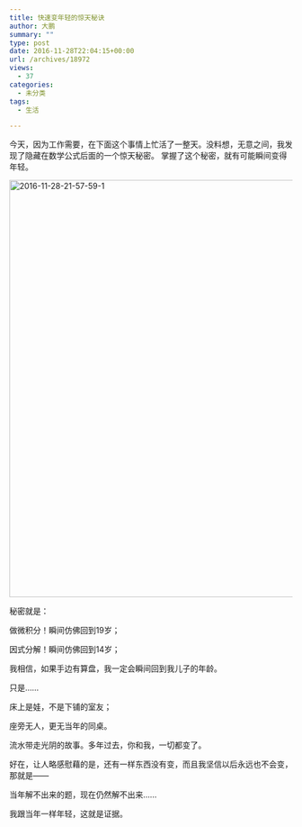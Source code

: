 ```yaml
---
title: 快速变年轻的惊天秘诀
author: 大鹏
summary: ""
type: post
date: 2016-11-28T22:04:15+00:00
url: /archives/18972
views:
  - 37
categories:
  - 未分类
tags:
  - 生活

---
```

今天，因为工作需要，在下面这个事情上忙活了一整天。没料想，无意之间，我发现了隐藏在数学公式后面的一个惊天秘密。 掌握了这个秘密，就有可能瞬间变得年轻。

[<img src="http://dapengde.com/wp-content/uploads/2016/11/2016-11-28-21.57.59-1-1.jpg" alt="2016-11-28-21-57-59-1" width="800" height="741" class="alignnone size-full wp-image-18976" srcset="http://dapengde.com/wp-content/uploads/2016/11/2016-11-28-21.57.59-1-1.jpg 800w, http://dapengde.com/wp-content/uploads/2016/11/2016-11-28-21.57.59-1-1-300x277.jpg 300w" sizes="(max-width: 800px) 100vw, 800px" />][1]

秘密就是：

做微积分！瞬间仿佛回到19岁；

因式分解！瞬间仿佛回到14岁；

我相信，如果手边有算盘，我一定会瞬间回到我儿子的年龄。

只是……

床上是娃，不是下铺的室友；

座旁无人，更无当年的同桌。

流水带走光阴的故事。多年过去，你和我，一切都变了。

好在，让人略感慰藉的是，还有一样东西没有变，而且我坚信以后永远也不会变，那就是——

当年解不出来的题，现在仍然解不出来……

我跟当年一样年轻，这就是证据。

 [1]: http://dapengde.com/wp-content/uploads/2016/11/2016-11-28-21.57.59-1-1.jpg
